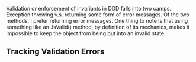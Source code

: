 Validation or enforcement of invariants in DDD falls into two camps. Exception throwing v.s. returning some form of error messages. Of the two methods, I prefer returning error messages.  One thing to note is that using something like an .IsValid() method, by definition of its mechanics, makes it impossible to keep the object from being put into an invalid state. 

## Tracking Validation Errors




